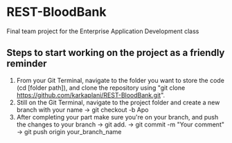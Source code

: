 # REST-BloodBank
Final team project for the Enterprise Application Development class

## Steps to start working on the project as a friendly reminder

1. From your Git Terminal, navigate to the folder you want to store the code (cd [folder path]), and clone the repository using "git clone https://github.com/karkaplani/REST-BloodBank.git". 
2. Still on the Git Terminal, navigate to the project folder and create a new branch with your name -> git checkout -b Apo
3. After completing your part make sure you're on your branch, and push the changes to your branch -> git add. -> git commit -m "Your comment" -> git push origin your_branch_name
